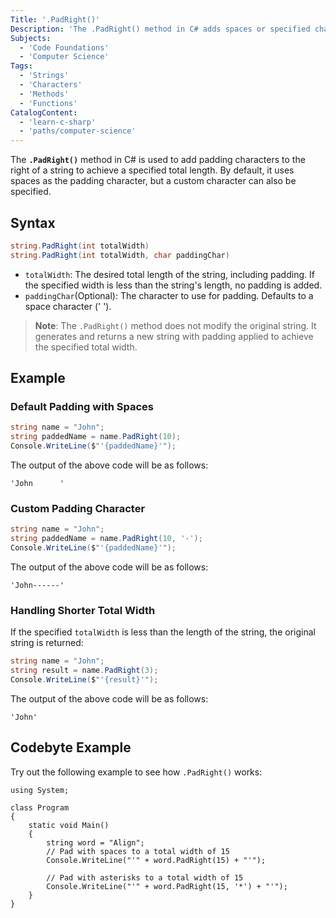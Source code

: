 ```yaml
---
Title: '.PadRight()'
Description: 'The .PadRight() method in C# adds spaces or specified characters to the right of a string to achieve a specified total length.'
Subjects:
  - 'Code Foundations'
  - 'Computer Science'
Tags:
  - 'Strings'
  - 'Characters'
  - 'Methods'
  - 'Functions'
CatalogContent:
  - 'learn-c-sharp'
  - 'paths/computer-science'
---
```


The **`.PadRight()`** method in C# is used to add padding characters to the right of a string to achieve a specified total length. By default, it uses spaces as the padding character, but a custom character can also be specified.

## Syntax

```cs
string.PadRight(int totalWidth)
string.PadRight(int totalWidth, char paddingChar)
```

- `totalWidth`: The desired total length of the string, including padding. If the specified width is less than the string's length, no padding is added.
- `paddingChar`(Optional): The character to use for padding. Defaults to a space character (' ').

> **Note**: The `.PadRight()` method does not modify the original string. It generates and returns a new string with padding applied to achieve the specified total width.

## Example

### Default Padding with Spaces

```cs
string name = "John";
string paddedName = name.PadRight(10);
Console.WriteLine($"'{paddedName}'");
```

The output of the above code will be as follows:

```shell
'John      '
```

### Custom Padding Character

```cs
string name = "John";
string paddedName = name.PadRight(10, '-');
Console.WriteLine($"'{paddedName}'");
```

The output of the above code will be as follows:

```shell
'John------'
```

### Handling Shorter Total Width

If the specified `totalWidth` is less than the length of the string, the original string is returned:

```cs
string name = "John";
string result = name.PadRight(3);
Console.WriteLine($"'{result}'");
```

The output of the above code will be as follows:

```shell
'John'
```

## Codebyte Example

Try out the following example to see how `.PadRight()` works:

```codebyte/csharp
using System;

class Program
{
    static void Main()
    {
        string word = "Align";
        // Pad with spaces to a total width of 15
        Console.WriteLine("'" + word.PadRight(15) + "'");

        // Pad with asterisks to a total width of 15
        Console.WriteLine("'" + word.PadRight(15, '*') + "'");
    }
}
```

